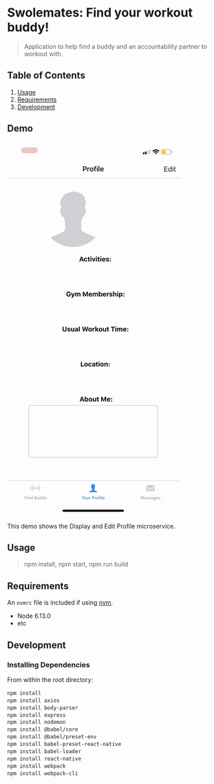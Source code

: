 # Swolemates: Find your workout buddy!

> Application to help find a buddy and an accountability partner to workout with.

## Table of Contents

1. [Usage](#Usage)
1. [Requirements](#requirements)
1. [Development](#development)

## Demo

![](swolemates-demo.gif)

This demo shows the Display and Edit Profile microservice.

## Usage

> npm install, npm start, npm run build

## Requirements

An `nvmrc` file is included if using [nvm](https://github.com/creationix/nvm).

- Node 6.13.0
- etc

## Development

### Installing Dependencies

From within the root directory:

```sh
npm install
npm install axios
npm install body-parser
npm install express
npm install nodemon
npm install @babel/core
npm install @babel/preset-env
npm install babel-preset-react-native
npm install babel-loader
npm install react-native
npm install webpack
npm install webpack-cli
```
